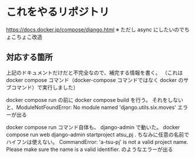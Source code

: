 # これをやるリポジトリ

https://docs.docker.jp/compose/django.html
※ ただし async にしたいのでちょこちょこ改造

## 対応する箇所

上記のドキュメントだけだと不完全なので、補完する情報を書く。
（これは docker compose コマンド（docker-compose コマンドではなく docker のサブコマンド）で実行しました）

docker compose run の前に docker compose build を行う。
それをしないと、ModuleNotFoundError: No module named 'django.utils.six.moves' エラーが出る

docker compose run コマンド自体も、 django-admin で動いた。
docker compose run web django-admin startproject atsu_pj .
ちなみに任意の名前でハイフンは使えない。 CommandError: 'a-tsu-pj' is not a valid project name. Please make sure the name is a valid identifier. のようなエラーが出る
